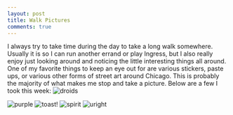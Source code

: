 ```yaml
---
layout: post
title: Walk Pictures
comments: true
---
```


  I always try to take time during the day to take a long walk somewhere.  Usually it is so I can run another errand or play Ingress, but I also really enjoy just looking around and noticing the little interesting things all around.  One of my favorite things to keep an eye out for are various stickers, paste ups, or various other forms of street art around Chicago.  This is probably the majority of what makes me stop and take a picture.
Below are a few I took this week:
![droids](https://farm6.staticflickr.com/5600/15605261605_7dab1985ff_c.jpg)

  ![purple](https://farm4.staticflickr.com/3952/15605261745_16f7f3dcda_c.jpg)
  ![toast!](https://farm4.staticflickr.com/3950/14985117983_7df5e3ce8c_c.jpg)
  ![spirit](https://farm4.staticflickr.com/3939/14984527334_32c61200be_c.jpg)
  ![uright](https://farm4.staticflickr.com/3935/14984527964_287324341f_c.jpg)
